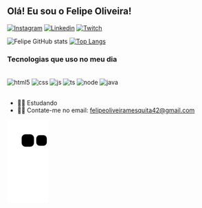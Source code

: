## Olá! Eu sou o Felipe Oliveira!

[![Instagram](https://img.shields.io/badge/Instagram-E4405F?style=for-the-badge&logo=instagram&logoColor=white)](https://instagram.com/felips._)
[![Linkedin](https://img.shields.io/badge/LinkedIn-0077B5?style=for-the-badge&logo=linkedin&logoColor=white)](https://www.linkedin.com/in/felipe-oliveira-mesquita/)
[![Twitch](https://img.shields.io/badge/Twitch-9146FF?style=for-the-badge&logo=twitch&logoColor=white)](https://www.twitch.tv/deadplay14)

![Felipe GitHub stats](https://github-readme-stats.vercel.app/api?username=FelipeOliveira42&show_icons=true&theme=dracula)
[![Top Langs](https://github-readme-stats.vercel.app/api/top-langs/?username=FelipeOliveira42&layout=donut&theme=dracula)](https://github.com/anuraghazra/github-readme-stats)

### Tecnologias que uso no meu dia

<div style="display: inline_block"><br/>
  <img align="center" alt="html5" src="https://img.shields.io/badge/HTML5-E34F26?style=for-the-badge&logo=html5&logoColor=white"/>
  <img align="center" alt="css" src="https://img.shields.io/badge/CSS3-1572B6?style=for-the-badge&logo=css3&logoColor=white"/>
  <img align="center" alt="js" src="https://img.shields.io/badge/JavaScript-F7DF1E?style=for-the-badge&logo=javascript&logoColor=black"/>
  <img align="center" alt="ts" src="https://img.shields.io/badge/TypeScript-007ACC?style=for-the-badge&logo=typescript&logoColor=white"/>
  <img align="center" alt="node" src="https://img.shields.io/badge/Node.js-43853D?style=for-the-badge&logo=node.js&logoColor=white"/>
  <img align="center" alt="java" src="https://img.shields.io/badge/Java-ED8B00?style=for-the-badge&logo=openjdk&logoColor=white"/>
</div><br/>

- 🐱‍👓 Estudando 
- 🐱‍💻 Contate-me no email: felipeoliveiramesquita42@gmail.com

![snake gif](https://github.com/FelipeOliveira42/FelipeOliveira42/blob/output/github-contribution-grid-snake.svg)
